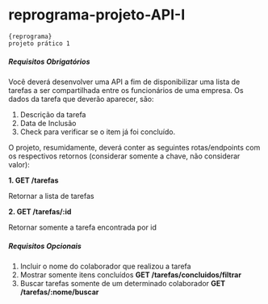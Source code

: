 # reprograma-projeto-API-I
```
{reprograma} 
projeto prático 1
```
##### Requisitos Obrigatórios #####

Você deverá desenvolver uma API a fim de disponibilizar uma lista de tarefas a ser compartilhada entre os funcionários de uma empresa.
Os dados da tarefa que deverão aparecer, são:
1. Descrição da tarefa
2. Data de Inclusão 
3. Check para verificar se o item já foi concluído.

O projeto, resumidamente, deverá conter as seguintes rotas/endpoints com os respectivos retornos (considerar somente a chave, não considerar valor):

**1.	GET /tarefas**

Retornar a lista de tarefas

**2.	GET /tarefas/:id**

Retornar somente a tarefa encontrada por id

##### Requisitos Opcionais #####
1. Incluir o nome do colaborador que realizou a tarefa
2. Mostrar somente itens concluídos
**GET /tarefas/concluidos/filtrar**
3. Buscar tarefas somente de um determinado colaborador
**GET /tarefas/:nome/buscar**
